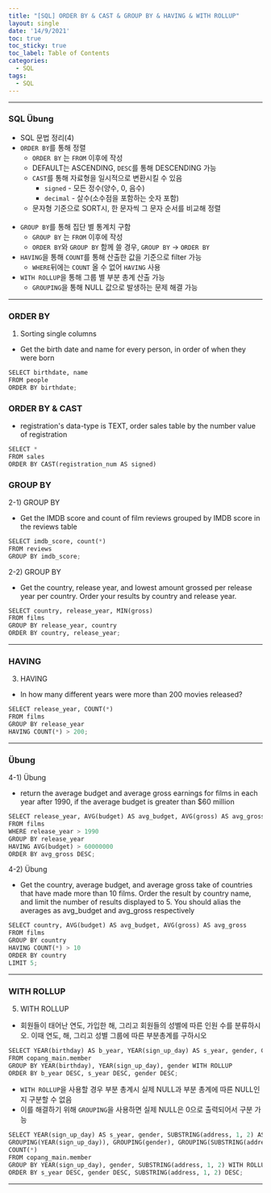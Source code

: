 ```yaml
---
title: "[SQL] ORDER BY & CAST & GROUP BY & HAVING & WITH ROLLUP"
layout: single
date: '14/9/2021'
toc: true
toc_sticky: true
toc_label: Table of Contents
categories:
  - SQL
tags:
  - SQL
---
```


---
### SQL Übung 
* SQL 문법 정리(4)
* ```ORDER BY```를 통해 정렬
    * ```ORDER BY``` 는 ```FROM``` 이후에 작성
    * DEFAULT는 ASCENDING, ```DESC```를 통해 DESCENDING 가능
    * `CAST`를 통해 자료형을 일시적으로 변환시킬 수 있음
      * `signed` - 모든 정수(양수, 0, 음수)
      * `decimal` - 살수(소수점을 포함하는 숫자 포함)
    * 문자형 기준으로 SORT시, 한 문자씩 그 문자 순서를 비교해 정렬
<br><br>
* ```GROUP BY```를 통해 집단 별 통계치 구함
    * ```GROUP BY``` 는 ```FROM``` 이후에 작성
    * ```ORDER BY```와 ```GROUP BY``` 함께 쓸 경우, ```GROUP BY``` → ```ORDER BY```
* ```HAVING```을 통해 ```COUNT```를 통해 산출한 값을 기준으로 filter 가능
    * ```WHERE```뒤에는 ```COUNT``` 올 수 없어 ```HAVING``` 사용
* ```WITH ROLLUP```을 통해 그룹 별 부분 총계 산출 가능
    * `GROUPING`을 통해 NULL 값으로 발생하는 문제 해결 가능

---

### ORDER BY
1) Sorting single columns
* Get the birth date and name for every person, in order of when they were born

```python
SELECT birthdate, name
FROM people
ORDER BY birthdate;
```

### ORDER BY & CAST
* registration's data-type is TEXT, order sales table by the number value of registration

```python
SELECT *
FROM sales
ORDER BY CAST(registration_num AS signed)
```

### GROUP BY
2-1) GROUP BY
* Get the IMDB score and count of film reviews grouped by IMDB score in the reviews table

```python
SELECT imdb_score, count(*)
FROM reviews
GROUP BY imdb_score;
```

2-2) GROUP BY
* Get the country, release year, and lowest amount grossed per release year per country. Order your results by country and release year.

```python
SELECT country, release_year, MIN(gross)
FROM films
GROUP BY release_year, country
ORDER BY country, release_year;
```
---

### HAVING
3) HAVING
* In how many different years were more than 200 movies released?

```python
SELECT release_year, COUNT(*)
FROM films
GROUP BY release_year
HAVING COUNT(*) > 200;
```
---

### Übung
4-1) Übung
* return the average budget and average gross earnings for films in each year after 1990, if the average budget is greater than $60 million

```python
SELECT release_year, AVG(budget) AS avg_budget, AVG(gross) AS avg_gross
FROM films
WHERE release_year > 1990
GROUP BY release_year
HAVING AVG(budget) > 60000000
ORDER BY avg_gross DESC;
```

4-2) Übung
* Get the country, average budget, and average gross take of countries that have made more than 10 films. Order the result by country name, and limit the number of results displayed to 5. You should alias the averages as avg_budget and avg_gross respectively

```python
SELECT country, AVG(budget) AS avg_budget, AVG(gross) AS avg_gross
FROM films
GROUP BY country
HAVING COUNT(*) > 10
ORDER BY country
LIMIT 5;
```

---

### WITH ROLLUP
5) WITH ROLLUP
* 회원들이 태어난 연도, 가입한 해, 그리고 회원들의 성별에 따른 인원 수를 분류하시오. 이때 연도, 해, 그리고 성별 그룹에 따른 부분총계를 구하시오

```python
SELECT YEAR(birthday) AS b_year, YEAR(sign_up_day) AS s_year, gender, COUNT(*)
FROM copang_main.member
GROUP BY YEAR(birthday), YEAR(sign_up_day), gender WITH ROLLUP
ORDER BY b_year DESC, s_year DESC, gender DESC;
```

* `WITH ROLLUP`을 사용할 경우 부분 총계시 실제 NULL과 부분 총계에 따른 NULL인지 구분할 수 없음
* 이를 해결하기 위해 `GROUPING`을 사용하면 실제 NULL은 0으로 출력되어서 구분 가능

```python
SELECT YEAR(sign_up_day) AS s_year, gender, SUBSTRING(address, 1, 2) AS region,
GROUPING(YEAR(sign_up_day)), GROUPING(gender), GROUPING(SUBSTRING(address, 1, 2)),
COUNT(*)
FROM copang_main.member
GROUP BY YEAR(sign_up_day), gender, SUBSTRING(address, 1, 2) WITH ROLLUP
ORDER BY s_year DESC, gender DESC, SUBSTRING(address, 1, 2) DESC;
```
---

